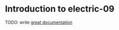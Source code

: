 # Introduction to electric-09

TODO: write [great documentation](http://jacobian.org/writing/what-to-write/)
